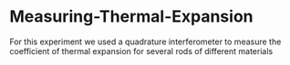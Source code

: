 # Measuring-Thermal-Expansion
For this experiment we used a quadrature interferometer to measure the coefficient of thermal expansion for several rods of different materials
